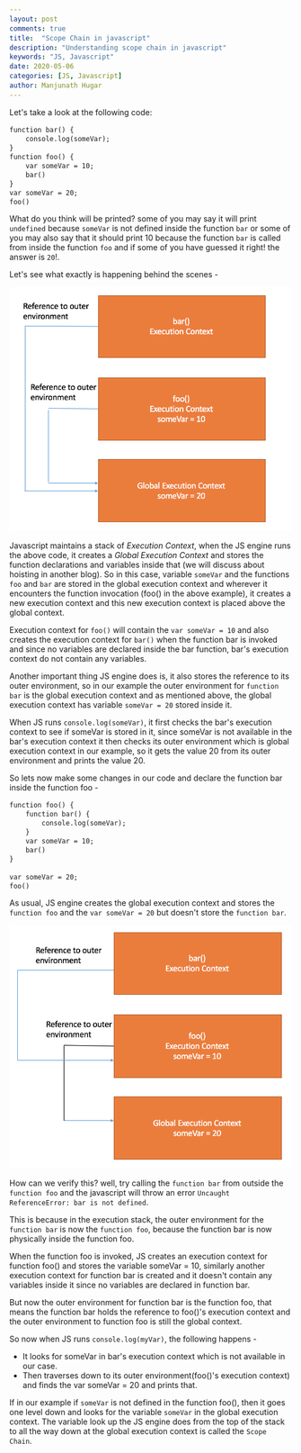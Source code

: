 ```yaml
---
layout: post
comments: true
title:  "Scope Chain in javascript"
description: "Understanding scope chain in javascript"
keywords: "JS, Javascript"
date: 2020-05-06
categories: [JS, Javascript]
author: Manjunath Hugar
---
```


Let's take a look at the following code:
```
function bar() {
    console.log(someVar);
}
function foo() {
    var someVar = 10;
    bar()
}
var someVar = 20;
foo()
```
What do you think will be printed? some of you may say it will print `undefined` because `someVar` is not defined inside the function `bar` or some of you may also say that it should print 10 because the function `bar` is called from inside the function `foo` and if some of you have guessed it right! the answer is `20`!.


Let's see what exactly is happening behind the scenes -

![](/assets/images/scope-chain/execution-context.png) 

Javascript maintains a stack of *Execution Context*, when the JS engine runs the above code, it creates a *Global Execution Context* and stores the function declarations and variables inside that (we will discuss about hoisting in another blog).
So in this case, variable `someVar` and the functions `foo` and `bar` are stored in the global execution context and wherever it encounters the function invocation (foo() in the above example), it creates a new execution context and this new execution context is placed above the global context.

Execution context for `foo()` will contain the `var someVar = 10` and also creates the execution context for `bar()` when the function bar is invoked and since no variables are declared inside the bar function, bar's execution context do not contain any variables.

Another important thing JS engine does is, it also stores the reference to its outer environment, so in our example the outer environment for `function bar` is the global execution context and as mentioned above, the global execution context has variable `someVar = 20` stored inside it.

When JS runs `console.log(someVar)`, it first checks the bar's execution context to see if someVar is stored in it, since someVar is not available in the bar's execution context it then checks its outer environment which is global execution context in our example, so it gets the value 20 from its outer environment and prints the value 20.

So lets now make some changes in our code and declare the function bar inside the function foo - 

```
function foo() {
    function bar() {
        console.log(someVar);
    }
    var someVar = 10;
    bar()
}

var someVar = 20;
foo()
```

As usual, JS engine creates the global execution context and stores the `function foo` and the `var someVar = 20` but doesn't store the `function bar`.

![](/assets/images/scope-chain/execution-context-2.png) 

How can we verify this? well, try calling the `function bar` from outside the `function foo` and the javascript will throw an error `Uncaught ReferenceError: bar is not defined`.

This is because in the execution stack, the outer environment for the `function bar` is now the `function foo`, because the function bar is now physically inside the function foo.

When the function foo is invoked, JS creates an execution context for function foo() and stores the variable someVar = 10, similarly another execution context for function bar is created and it doesn't contain any variables inside it since no variables are declared in function bar.

But now the outer environment for function bar is the function foo, that means the function bar holds the reference to foo()'s execution context and the outer environment to function foo is still the global context.


So now when JS runs `console.log(myVar)`, the following happens - 
* It looks for someVar in bar's execution context which is not available in our case.
* Then traverses down to its outer environment(foo()'s execution context) and finds the var someVar = 20 and prints that. 

If in our example if `someVar` is not defined in the function foo(), then it goes one level down and looks for the variable `someVar` in the global execution context. The variable look up the JS engine does from the top of the stack to all the way down at the global execution context is called the `Scope Chain`. 











